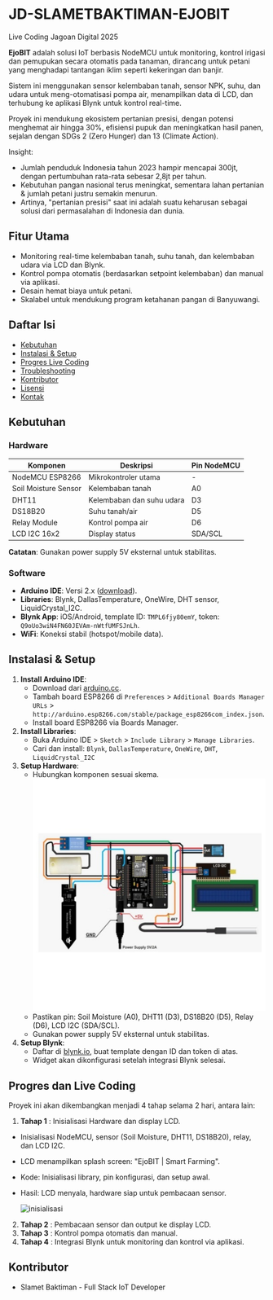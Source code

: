 # JD-SLAMETBAKTIMAN-EJOBIT
Live Coding Jagoan Digital 2025


**EjoBIT** adalah solusi IoT berbasis NodeMCU untuk monitoring, kontrol irigasi dan pemupukan secara otomatis pada tanaman, dirancang untuk petani yang menghadapi tantangan iklim seperti kekeringan dan banjir. 

Sistem ini menggunakan sensor kelembaban tanah, sensor NPK, suhu, dan udara untuk meng-otomatisasi pompa air, menampilkan data di LCD, dan terhubung ke aplikasi Blynk untuk kontrol real-time. 

Proyek ini mendukung ekosistem pertanian presisi, dengan potensi menghemat air hingga 30%, efisiensi pupuk dan meningkatkan hasil panen, sejalan dengan SDGs 2 (Zero Hunger) dan 13 (Climate Action).

Insight:
- Jumlah penduduk Indonesia tahun 2023 hampir mencapai 300jt, dengan pertumbuhan rata-rata sebesar 2,8jt per tahun.
- Kebutuhan pangan nasional terus meningkat, sementara lahan pertanian & jumlah petani justru semakin menurun.
- Artinya, "pertanian presisi" saat ini adalah suatu keharusan sebagai solusi dari permasalahan di Indonesia dan dunia.

## Fitur Utama 
- Monitoring real-time kelembaban tanah, suhu tanah, dan kelembaban udara via LCD dan Blynk.
- Kontrol pompa otomatis (berdasarkan setpoint kelembaban) dan manual via aplikasi.
- Desain hemat biaya untuk petani.
- Skalabel untuk mendukung program ketahanan pangan di Banyuwangi.

## Daftar Isi
- [Kebutuhan](#kebutuhan)
- [Instalasi & Setup](#instalasi--setup)
- [Progres Live Coding](#progres-live-coding)
- [Troubleshooting](#troubleshooting)
- [Kontributor](#kontributor)
- [Lisensi](#lisensi)
- [Kontak](#kontak)

## Kebutuhan

### Hardware
| Komponen             | Deskripsi                    | Pin NodeMCU |
|----------------------|------------------------------|-------------|
| NodeMCU ESP8266      | Mikrokontroler utama         | -           |
| Soil Moisture Sensor | Kelembaban tanah             | A0          |
| DHT11                | Kelembaban dan suhu udara    | D3          |
| DS18B20              | Suhu tanah/air               | D5          |
| Relay Module         | Kontrol pompa air            | D6          |
| LCD I2C 16x2         | Display status               | SDA/SCL     |

**Catatan**: Gunakan power supply 5V eksternal untuk stabilitas.

### Software
- **Arduino IDE**: Versi 2.x ([download](<https://www.arduino.cc/en/software>)).
- **Libraries**: Blynk, DallasTemperature, OneWire, DHT sensor, LiquidCrystal_I2C.
- **Blynk App**: iOS/Android, template ID: `TMPL6fjy80emY`, token: `Q9oUo3wiN4FN60JEVAm-nWtfUMFSJnLh`.
- **WiFi**: Koneksi stabil (hotspot/mobile data).

## Instalasi & Setup
1. **Install Arduino IDE**:
   - Download dari [arduino.cc](<https://www.arduino.cc/en/software>).
   - Tambah board ESP8266 di `Preferences` > `Additional Boards Manager URLs` > `http://arduino.esp8266.com/stable/package_esp8266com_index.json`.
   - Install board ESP8266 via Boards Manager.
2. **Install Libraries**:
   - Buka Arduino IDE > `Sketch` > `Include Library` > `Manage Libraries`.
   - Cari dan install: `Blynk`, `DallasTemperature`, `OneWire`, `DHT`, `LiquidCrystal_I2C`
3. **Setup Hardware**:
   - Hubungkan komponen sesuai skema.
     ![schematic](assets/schematic.png)
   - Pastikan pin: Soil Moisture (A0), DHT11 (D3), DS18B20 (D5), Relay (D6), LCD I2C (SDA/SCL).
   - Gunakan power supply 5V eksternal untuk stabilitas.
4. **Setup Blynk**:
   - Daftar di [blynk.io](<https://blynk.io>), buat template dengan ID dan token di atas.
   - Widget akan dikonfigurasi setelah integrasi Blynk selesai.

## Progres dan Live Coding
Proyek ini akan dikembangkan menjadi 4 tahap selama 2 hari, antara lain:
1. **Tahap 1** : Inisialisasi Hardware dan display LCD.
- Inisialisasi NodeMCU, sensor (Soil Moisture, DHT11, DS18B20), relay, dan LCD I2C.
- LCD menampilkan splash screen: "EjoBIT | Smart Farming".
- Kode: Inisialisasi library, pin konfigurasi, dan setup awal.
- Hasil: LCD menyala, hardware siap untuk pembacaan sensor.

     ![inisialisasi](assets/inisialisasi.png)
  
2. **Tahap 2** : Pembacaan sensor dan output ke display LCD.
3. **Tahap 3** : Kontrol pompa otomatis dan manual.
4. **Tahap 4** : Integrasi Blynk untuk monitoring dan kontrol via aplikasi.

## Kontributor
- Slamet Baktiman - Full Stack IoT Developer
